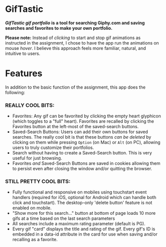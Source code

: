 # GifTastic

***GifTastic gif portfolio* is a tool for searching Giphy.com and saving searches and favorites to make your own portfolio.**

**Please note:** Instead of *clicking* to start and stop gif animations as instructed in the assignment, I chose to have the app run the animations on mouse *hover*. I believe this approach feels more familiar, natural, and intuitive to users.


# Features
In addition to the basic function of the assignment, this app does the following:

### REALLY COOL BITS:
* Favorites: Any gif can be favorited by clicking the empty heart glyphicon (which toggles to a "full" heart). Favorites are recalled by clicking the Favorites button at the left-most of the saved-search buttons.
* Saved-Search Buttons: Users can add their own buttons for saved searches. The really cool bit is that these buttons *can be deleted* by clicking on them while pressing `Option` (on Mac) or `Alt` (on PC), allowing users to truly customize their portfolios.
* Search without having to create a Saved-Search button. This is very useful for just browsing.
* Favorites *and* Saved-Search Buttons are saved in cookies allowing them to persist even after closing the window and/or quitting the browser.

### STILL PRETTY COOL BITS:
* Fully functional and responsive on mobiles using touchstart event handlers (required for iOS, optional for Android which can handle both click and touchstart). The desktop-only 'delete button' feature is not enabled on mobile.
* "Show more for this search..." button at bottom of page loads 10 more gifs at a time based on the last search parameters
* All searches include a maximum rating parameter (default is PG).
* Every gif "card" displays the title and rating of the gif. Every gif's ID is embedded in a data-id attribute in the card for use when saving and/or recalling as a favorite.